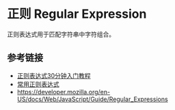 # 正则 Regular Expression

正则表达式用于匹配字符串中字符组合。

## 参考链接
* [正则表达式30分钟入门教程](https://deerchao.net/tutorials/regex/regex.htm)
* [常用正则表达式](http://laifh.com/blog/post/123)
* https://developer.mozilla.org/en-US/docs/Web/JavaScript/Guide/Regular_Expressions
